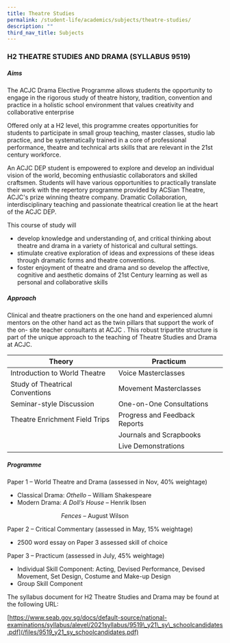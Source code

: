 ```yaml
---
title: Theatre Studies
permalink: /student-life/academics/subjects/theatre-studies/
description: ""
third_nav_title: Subjects
---
```

### H2 THEATRE STUDIES AND DRAMA (SYLLABUS 9519)

##### Aims

  

The ACJC Drama Elective Programme allows students the opportunity to engage in the rigorous study of theatre history, tradition, convention and practice in a holistic school environment that values creativity and collaborative enterprise

  

Offered only at a H2 level, this programme creates opportunities for students to participate in small group teaching, master classes, studio lab practice, and be systematically trained in a core of professional performance, theatre and technical arts skills that are relevant in the 21st century workforce.

  

An ACJC DEP student is empowered to explore and develop an individual vision of the world, becoming enthusiastic collaborators and skilled craftsmen. Students will have various opportunities to practically translate their work with the repertory programme provided by ACSian Theatre, ACJC's prize winning theatre company. Dramatic Collaboration, interdisciplinary teaching and passionate theatrical creation lie at the heart of the ACJC DEP.

  

This course of study will

*   develop knowledge and understanding of, and critical thinking about theatre and drama in a variety of historical and cultural settings.
*   stimulate creative exploration of ideas and expressions of these ideas through dramatic forms and theatre conventions.
*   foster enjoyment of theatre and drama and so develop the affective, cognitive and aesthetic domains of 21st Century learning as well as personal and collaborative skills

  

##### Approach

  

Clinical and theatre practioners on the one hand and experienced alumni mentors on the other hand act as the twin pillars that support the work of the on- site teacher consultants at ACJC . This robust tripartite structure is part of the unique approach to the teaching of Theatre Studies and Drama at ACJC.

| Theory                          | Practicum                     |
|---------------------------------|-------------------------------|
| Introduction to World Theatre   | Voice Masterclasses           |
| Study of Theatrical Conventions | Movement Masterclasses        |
| Seminar-style Discussion        | One-on-One Consultations      |
| Theatre Enrichment Field Trips  | Progress and Feedback Reports |
|                                 | Journals and Scrapbooks       |
|                                 | Live Demonstrations           |

##### Programme

  

Paper 1 – World Theatre and Drama (assessed in Nov, 40% weightage)

*   Classical Drama:&nbsp;_Othello_&nbsp;– William Shakespeare
*   Modern Drama:&nbsp;_A Doll’s House_&nbsp;– Henrik Ibsen

&nbsp; &nbsp;&nbsp;&nbsp;&nbsp; &nbsp;&nbsp;&nbsp; &nbsp;&nbsp;&nbsp; &nbsp;&nbsp;&nbsp; &nbsp;&nbsp;&nbsp; &nbsp;&nbsp;&nbsp; &nbsp;&nbsp;&nbsp; &nbsp;_Fences_&nbsp;– August Wilson

  

Paper 2 – Critical Commentary (assessed in May, 15% weightage)

*   2500 word essay on Paper 3 assessed skill of choice

  

Paper 3 – Practicum (assessed in July, 45% weightage)

*   Individual Skill Component: Acting, Devised Performance, Devised Movement, Set Design, Costume and Make-up Design
*   Group Skill Component

  

The syllabus document for H2 Theatre Studies and Drama may be found at the following URL:

[https://www.seab.gov.sg/docs/default-source/national-examinations/syllabus/alevel/2021syllabus/9519\_y21\_sy\_schoolcandidates.pdf](/files/9519_y21_sy_schoolcandidates.pdf)